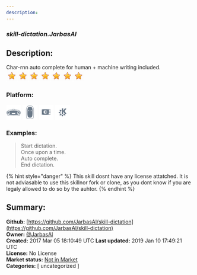 ```yaml
---
description: 
---
```


### _skill-dictation.JarbasAl_  
## Description:  
Char-rnn auto complete for human + machine writing included.  
![](../.gitbook/assets/star.png)![](../.gitbook/assets/star.png)![](../.gitbook/assets/star.png)![](../.gitbook/assets/star.png)![](../.gitbook/assets/star.png)![](../.gitbook/assets/star.png)![](../.gitbook/assets/star.png)  
### Platform:  
 ![Mark I](../.gitbook/assets/mark-1-icon.png)  ![Mark II](../.gitbook/assets/mark-2-icon.png)  ![Picroft](../.gitbook/assets/picroft-icon.png)  ![plasmoid](../.gitbook/assets/kde.png)   
### Examples:  
> Start dictation.  
> Once upon a time.  
> Auto complete.  
> End dictation.  
  
{% hint style="danger" %}
This skill dosnt have any license attatched. It is not adviasable to use this skillnor fork or clone, as you dont know if you are legaly allowed to do so by the auhtor.
{% endhint %}
  
## Summary:  
**Github:** [https://github.com/JarbasAl/skill-dictation](https://github.com/JarbasAl/skill-dictation)  
**Owner:** [@JarbasAl](https://github.com/JarbasAl)  
**Created:** 2017 Mar 05 18:10:49 UTC  **Last updated:** 2019 Jan 10 17:49:21 UTC  
**License:** No License  
**Market status:** [Not in Market](https://market.mycroft.ai/skill/)  
**Categories:** [ uncategorized ]   
